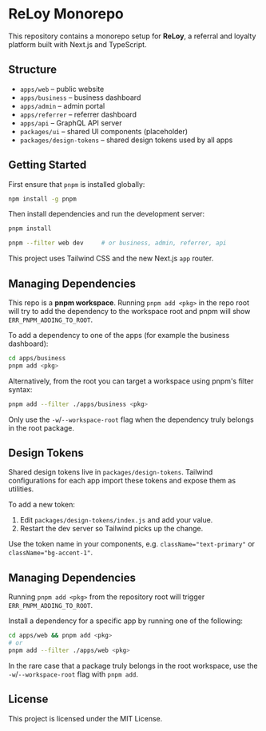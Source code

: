 # ReLoy Monorepo

This repository contains a monorepo setup for **ReLoy**, a referral and loyalty platform built with Next.js and TypeScript.

## Structure


- `apps/web` – public website
- `apps/business` – business dashboard
- `apps/admin` – admin portal
- `apps/referrer` – referrer dashboard
- `apps/api` – GraphQL API server
- `packages/ui` – shared UI components (placeholder)
- `packages/design-tokens` – shared design tokens used by all apps

## Getting Started

First ensure that `pnpm` is installed globally:

```bash
npm install -g pnpm
```

Then install dependencies and run the development server:

```bash
pnpm install

pnpm --filter web dev     # or business, admin, referrer, api

```

This project uses Tailwind CSS and the new Next.js `app` router.

## Managing Dependencies

This repo is a **pnpm workspace**. Running `pnpm add <pkg>` in the repo root
will try to add the dependency to the workspace root and pnpm will show
`ERR_PNPM_ADDING_TO_ROOT`.

To add a dependency to one of the apps (for example the business dashboard):

```bash
cd apps/business
pnpm add <pkg>
```

Alternatively, from the root you can target a workspace using pnpm's filter
syntax:

```bash
pnpm add --filter ./apps/business <pkg>
```

Only use the `-w`/`--workspace-root` flag when the dependency truly belongs in
the root package.

## Design Tokens

Shared design tokens live in `packages/design-tokens`. Tailwind configurations
for each app import these tokens and expose them as utilities.

To add a new token:

1. Edit `packages/design-tokens/index.js` and add your value.
2. Restart the dev server so Tailwind picks up the change.

Use the token name in your components, e.g. `className="text-primary"` or
`className="bg-accent-1"`.

## Managing Dependencies

Running `pnpm add <pkg>` from the repository root will trigger `ERR_PNPM_ADDING_TO_ROOT`.

Install a dependency for a specific app by running one of the following:

```bash
cd apps/web && pnpm add <pkg>
# or
pnpm add --filter ./apps/web <pkg>
```

In the rare case that a package truly belongs in the root workspace, use the
`-w`/`--workspace-root` flag with `pnpm add`.

## License

This project is licensed under the MIT License.
